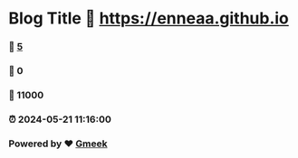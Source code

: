 # Blog Title :link: https://enneaa.github.io 
### :page_facing_up: [5](https://enneaa.github.io/tag.html) 
### :speech_balloon: 0 
### :hibiscus: 11000 
### :alarm_clock: 2024-05-21 11:16:00 
### Powered by :heart: [Gmeek](https://github.com/Meekdai/Gmeek)
